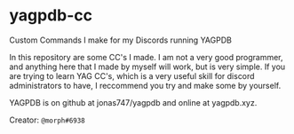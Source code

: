 # yagpdb-cc
Custom Commands I make for my Discords running YAGPDB

In this repository are some CC's I made. I am not a very good programmer, and anything here that I made by myself will work, but is very simple. If you are trying to learn YAG CC's, which is a very useful skill for discord administrators to have, I reccommend you try and make some by yourself.

YAGPDB is on github at jonas747/yagpdb and online at yagpdb.xyz.

Creator: ```@morph#6938```
